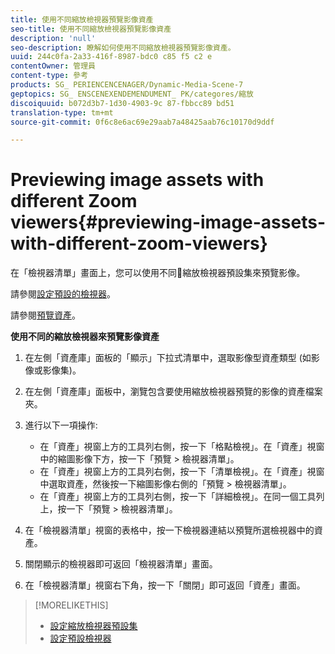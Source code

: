 ```yaml
---
title: 使用不同縮放檢視器預覽影像資產
seo-title: 使用不同縮放檢視器預覽影像資產
description: 'null'
seo-description: 瞭解如何使用不同縮放檢視器預覽影像資產。
uuid: 244c0fa-2a33-416f-8987-bdc0 c85 f5 c2 e
contentOwner: 管理員
content-type: 參考
products: SG_ PERIENCENCENAGER/Dynamic-Media-Scene-7
geptopics: SG_ ENSCENEXENDEMENDUMENT_ PK/categores/縮放
discoiquuid: b072d3b7-1d30-4903-9c 87-fbbcc89 bd51
translation-type: tm+mt
source-git-commit: 0f6c8e6ac69e29aab7a48425aab76c10170d9ddf

---
```



# Previewing image assets with different Zoom viewers{#previewing-image-assets-with-different-zoom-viewers}

在「檢視器清單」畫面上，您可以使用不同縮放檢視器預設集來預覽影像。

請參閱[設定預設的檢視器](application-setup.md#configuring_default_viewers)。

請參閱[預覽資產](previewing-asset.md#previewing_an_asset)。

**使用不同的縮放檢視器來預覽影像資產**

1. 在左側「資產庫」面板的「顯示」下拉式清單中，選取影像型資產類型 (如影像或影像集)。
1. 在左側「資產庫」面板中，瀏覽包含要使用縮放檢視器預覽的影像的資產檔案夾。
1. 進行以下一項操作:

   * 在「資產」視窗上方的工具列右側，按一下「格點檢視」。在「資產」視窗中的縮圖影像下方，按一下「預覽 &gt; 檢視器清單」。
   * 在「資產」視窗上方的工具列右側，按一下「清單檢視」。在「資產」視窗中選取資產，然後按一下縮圖影像右側的「預覽 &gt; 檢視器清單」。
   * 在「資產」視窗上方的工具列右側，按一下「詳細檢視」。在同一個工具列上，按一下「預覽 &gt; 檢視器清單」。

1. 在「檢視器清單」視窗的表格中，按一下檢視器連結以預覽所選檢視器中的資產。
1. 關閉顯示的檢視器即可返回「檢視器清單」畫面。
1. 在「檢視器清單」視窗右下角，按一下「關閉」即可返回「資產」畫面。

>[!MORELIKETHIS]
>
>* [設定縮放檢視器預設集](setting-zoom-viewer-presets.md#setting_up_zoom_viewer_presets)
>* [設定預設檢視器](application-setup.md#configuring_default_viewers)

